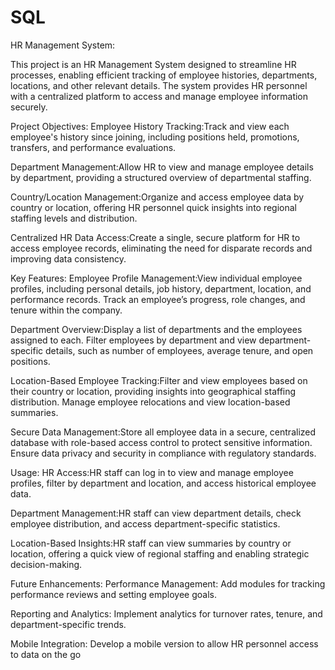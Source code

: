 # SQL
HR Management System:

This project is an HR Management System designed to streamline HR processes, enabling efficient tracking of employee histories, departments, locations, and other relevant details. The system provides HR personnel with a centralized platform to access and manage employee information securely.

Project Objectives:
Employee History Tracking:Track and view each employee's history since joining, including positions held, promotions, transfers, and performance evaluations.

Department Management:Allow HR to view and manage employee details by department, providing a structured overview of departmental staffing.

Country/Location Management:Organize and access employee data by country or location, offering HR personnel quick insights into regional staffing levels and distribution.

Centralized HR Data Access:Create a single, secure platform for HR to access employee records, eliminating the need for disparate records and improving data consistency.

Key Features:
Employee Profile Management:View individual employee profiles, including personal details, job history, department, location, and performance records.
Track an employee’s progress, role changes, and tenure within the company.

Department Overview:Display a list of departments and the employees assigned to each.
Filter employees by department and view department-specific details, such as number of employees, average tenure, and open positions.

Location-Based Employee Tracking:Filter and view employees based on their country or location, providing insights into geographical staffing distribution.
Manage employee relocations and view location-based summaries.

Secure Data Management:Store all employee data in a secure, centralized database with role-based access control to protect sensitive information.
Ensure data privacy and security in compliance with regulatory standards.

Usage:
HR Access:HR staff can log in to view and manage employee profiles, filter by department and location, and access historical employee data.

Department Management:HR staff can view department details, check employee distribution, and access department-specific statistics.

Location-Based Insights:HR staff can view summaries by country or location, offering a quick view of regional staffing and enabling strategic decision-making.

Future Enhancements:
Performance Management: Add modules for tracking performance reviews and setting employee goals.

Reporting and Analytics: Implement analytics for turnover rates, tenure, and department-specific trends.

Mobile Integration: Develop a mobile version to allow HR personnel access to data on the go

